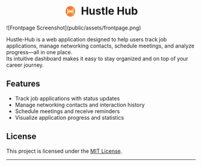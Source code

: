<h1 align="center">
  <img src="public/assets/logo.png" alt="Hustle-Hub Logo" width="32" height="32" style="display: inline-block; vertical-align: text-bottom; margin-right: 6px;"/>
  <span style="display: inline-block; vertical-align: text-bottom;">Hustle Hub</span>
</h1>
![Frontpage Screenshot](public/assets/frontpage.png)

Hustle-Hub is a web application designed to help users track job applications, manage networking contacts, schedule meetings, and analyze progress—all in one place.  
Its intuitive dashboard makes it easy to stay organized and on top of your career journey.

## Features

- Track job applications with status updates
- Manage networking contacts and interaction history
- Schedule meetings and receive reminders
- Visualize application progress and statistics


## License

This project is licensed under the [MIT License](LICENSE).

---
